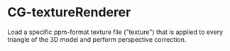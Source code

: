 CG-textureRenderer
==================

Load a specific ppm-format texture file ("texture") that is applied to every triangle of the 3D model and perform perspective correction.